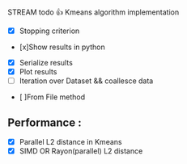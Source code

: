 STREAM todo 👍 Kmeans algorithm implementation

- [x] Stopping criterion
- [x]Show results in python
- [x] Serialize results
- [x] Plot results
- [ ] Iteration over Dataset && coallesce data
- [ ]From File method

## Performance :

- [x] Parallel L2 distance in Kmeans
- [x] SIMD OR Rayon(parallel) L2 distance
